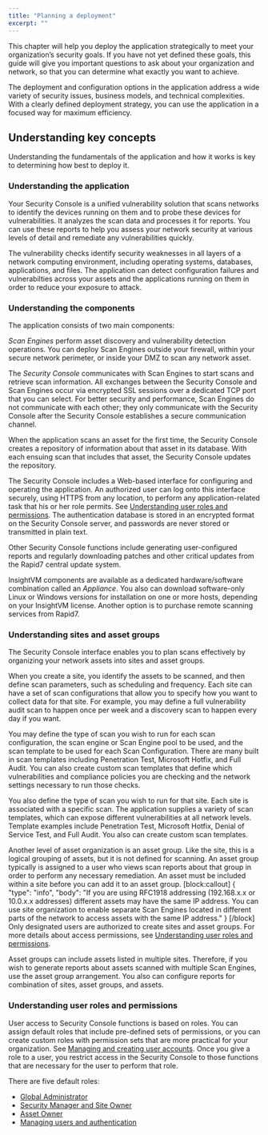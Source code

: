 ```yaml
---
title: "Planning a deployment"
excerpt: ""
---
```

This chapter will help you deploy the application strategically to meet your organization’s security goals. If you have not yet defined these goals, this guide will give you important questions to ask about your organization and network, so that you can determine what exactly you want to achieve.

The deployment and configuration options in the application address a wide variety of security issues, business models, and technical complexities. With a clearly defined deployment strategy, you can use the application in a focused way for maximum efficiency.

## Understanding key concepts

Understanding the fundamentals of the application and how it works is key to determining how best to deploy it.

### Understanding the application

Your Security Console is a unified vulnerability solution that scans networks to identify the devices running on them and to probe these devices for vulnerabilities. It analyzes the scan data and processes it for reports. You can use these reports to help you assess your network security at various levels of detail and remediate any vulnerabilities quickly.

The vulnerability checks identify security weaknesses in all layers of a network computing environment, including operating systems, databases, applications, and files. The application can detect configuration failures and vulnerabilties across your assets and the applications running on them in order to reduce your exposure to attack.

### Understanding the components

The application consists of two main components:

_Scan Engines_ perform asset discovery and vulnerability detection operations. You can deploy Scan Engines outside your firewall, within your secure network perimeter, or inside your DMZ to scan any network asset.

The _Security Console_ communicates with Scan Engines to start scans and retrieve scan information. All exchanges between the Security Console and Scan Engines occur via encrypted SSL sessions over a dedicated TCP port that you can select. For better security and performance, Scan Engines do not communicate with each other; they only communicate with the Security Console after the Security Console establishes a secure communication channel.

When the application scans an asset for the first time, the Security Console creates a repository of information about that asset in its database. With each ensuing scan that includes that asset, the Security Console updates the repository.

The Security Console includes a Web-based interface for configuring and operating the application. An authorized user can log onto this interface securely, using HTTPS from any location, to perform any application-related task that his or her role permits. See [Understanding user roles and permissions](doc:planning-a-deployment#section-understanding-user-roles-and-permissions). The authentication database is stored in an encrypted format on the Security Console server, and passwords are never stored or transmitted in plain text.

Other Security Console functions include generating user-configured reports and regularly downloading patches and other critical updates from the Rapid7 central update system.

InsightVM components are available as a dedicated hardware/software combination called an _Appliance_. You also can download software-only Linux or Windows versions for installation on one or more hosts, depending on your InsightVM license. Another option is to purchase remote scanning services from Rapid7.

### Understanding sites and asset groups

The Security Console interface enables you to plan scans effectively by organizing your network assets into sites and asset groups.

When you create a site, you identify the assets to be scanned, and then define scan parameters, such as scheduling and frequency. Each site can have a set of scan configurations that allow you to specify how you want to collect data for that site. For example, you may define a full vulnerability audit scan to happen once per week and a discovery scan to happen every day if you want.

You may define the type of scan you wish to run for each scan configuration, the scan engine or Scan Engine pool to be used, and the scan template to be used for each Scan Configuration. There are many built in scan templates including Penetration Test, Microsoft Hotfix, and Full Audit. You can also create custom scan templates that define which vulnerabilities and compliance policies you are checking and the network settings necessary to run those checks.

You also define the type of scan you wish to run for that site. Each site is associated with a specific scan. The application supplies a variety of scan templates, which can expose different vulnerabilities at all network levels. Template examples include Penetration Test, Microsoft Hotfix, Denial of Service Test, and Full Audit. You also can create custom scan templates.

Another level of asset organization is an asset group. Like the site, this is a logical grouping of assets, but it is not defined for scanning. An asset group typically is assigned to a user who views scan reports about that group in order to perform any necessary remediation. An asset must be included within a site before you can add it to an asset group.
[block:callout]
{
  "type": "info",
  "body": "If you are using RFC1918 addressing (192.168.x.x or 10.0.x.x addresses) different assets may have the same IP address. You can use site organization to enable separate Scan Engines located in different parts of the network to access assets with the same IP address."
}
[/block]
Only designated users are authorized to create sites and asset groups. For more details about access permissions, see [Understanding user roles and permissions](doc:planning-a-deployment#section-understanding-user-roles-and-permissions).

Asset groups can include assets listed in multiple sites. Therefore, if you wish to generate reports about assets scanned with multiple Scan Engines, use the asset group arrangement. You also can configure reports for combination of sites, asset groups, and assets.

### Understanding user roles and permissions

User access to Security Console functions is based on roles. You can assign default roles that include pre-defined sets of permissions, or you can create custom roles with permission sets that are more practical for your organization. See [Managing and creating user accounts](doc:managing-users-and-authentication#section-managing-and-creating-user-accounts). Once you give a role to a user, you restrict access in the Security Console to those functions that are necessary for the user to perform that role.

There are five default roles:
* [Global Administrator](doc:managing-users-and-authentication#section-global-administrator)
* [Security Manager and Site Owner](doc:managing-users-and-authentication#section-security-manager-and-site-owner)
* [Asset Owner](doc:managing-users-and-authentication#section-asset-owner)
* [Managing users and authentication](doc:managing-users-and-authentication)